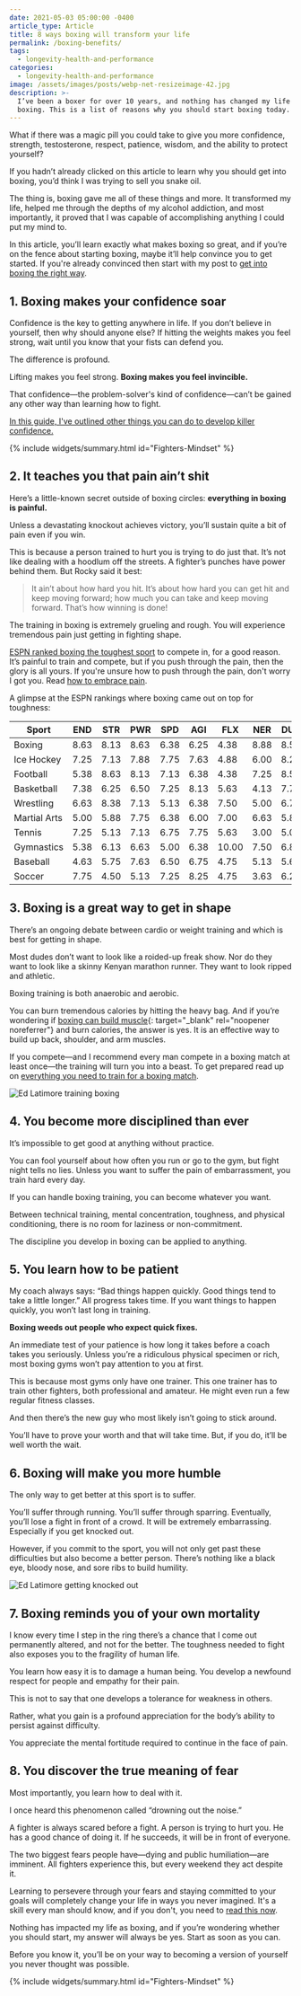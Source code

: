```yaml
---
date: 2021-05-03 05:00:00 -0400
article_type: Article
title: 8 ways boxing will transform your life
permalink: /boxing-benefits/
tags:
  - longevity-health-and-performance
categories:
  - longevity-health-and-performance
image: /assets/images/posts/webp-net-resizeimage-42.jpg
description: >-
  I’ve been a boxer for over 10 years, and nothing has changed my life more than
  boxing. This is a list of reasons why you should start boxing today.
---
```

What if there was a magic pill you could take to give you more confidence, strength, testosterone, respect, patience, wisdom, and the ability to protect yourself?

If you hadn’t already clicked on this article to learn why you should get into boxing, you’d think I was trying to sell you snake oil.

The thing is, boxing gave me all of these things and more. It transformed my life, helped me through the depths of my alcohol addiction, and most importantly, it proved that I was capable of accomplishing anything I could put my mind to.

In this article, you’ll learn exactly what makes boxing so great, and if you’re on the fence about starting boxing, maybe it’ll help convince you to get started. If you're already convinced then start with my post to [get into boxing the right way](https://edlatimore.com/how-to-get-into-boxing/).

## 1\. Boxing makes your confidence soar

Confidence is the key to getting anywhere in life. If you don’t believe in yourself, then why should anyone else? If hitting the weights makes you feel strong, wait until you know that your fists can defend you.

The difference is profound.

Lifting makes you feel strong. **Boxing makes you feel invincible.**

That confidence—the problem-solver's kind of confidence—can’t be gained any other way than learning how to fight.

[In this guide, I've outlined other things you can do to develop killer confidence.](/resources/four-confidences/)

{% include widgets/summary.html id="Fighters-Mindset" %}

## 2\. It teaches you that pain ain’t shit

Here’s a little-known secret outside of boxing circles: **everything in boxing is painful.**

Unless a devastating knockout achieves victory, you’ll sustain quite a bit of pain even if you win.

This is because a person trained to hurt you is trying to do just that. It’s not like dealing with a hoodlum off the streets. A fighter’s punches have power behind them. But Rocky said it best:

> It ain’t about how hard you hit. It’s about how hard you can get hit and keep moving forward; how much you can take and keep moving forward. That’s how winning is done!

The training in boxing is extremely grueling and rough. You will experience tremendous pain just getting in fighting shape.

[ESPN ranked boxing the toughest sport](http://www.espn.com/espn/page2/sportSkills) to compete in, for a good reason. It’s painful to train and compete, but if you push through the pain, then the glory is all yours. If you're unsure how to push through the pain, don't worry I got you. Read&nbsp;[how to embrace pain](https://edlatimore.com/pushing-through-the-pain/).

A glimpse at the ESPN rankings where boxing came out on top for toughness:

| Sport | END | STR | PWR | SPD | AGI | FLX | NER | DUR | HAN | ANA | Total | Rank |
| --- | --- | --- | --- | --- | --- | --- | --- | --- | --- | --- | --- | --- |
| Boxing | 8\.63 | 8\.13 | 8\.63 | 6\.38 | 6\.25 | 4\.38 | 8\.88 | 8\.50 | 7\.00 | 5\.63 | 72\.375 | 1 |
| Ice Hockey | 7\.25 | 7\.13 | 7\.88 | 7\.75 | 7\.63 | 4\.88 | 6\.00 | 8\.25 | 7\.50 | 7\.50 | 71\.750 | 2 |
| Football | 5\.38 | 8\.63 | 8\.13 | 7\.13 | 6\.38 | 4\.38 | 7\.25 | 8\.50 | 5\.50 | 7\.13 | 68\.375 | 3 |
| Basketball | 7\.38 | 6\.25 | 6\.50 | 7\.25 | 8\.13 | 5\.63 | 4\.13 | 7\.75 | 7\.50 | 7\.38 | 67\.875 | 4 |
| Wrestling | 6\.63 | 8\.38 | 7\.13 | 5\.13 | 6\.38 | 7\.50 | 5\.00 | 6\.75 | 4\.25 | 6\.38 | 63\.500 | 5 |
| Martial Arts | 5\.00 | 5\.88 | 7\.75 | 6\.38 | 6\.00 | 7\.00 | 6\.63 | 5\.88 | 6\.00 | 6\.88 | 63\.375 | 6 |
| Tennis | 7\.25 | 5\.13 | 7\.13 | 6\.75 | 7\.75 | 5\.63 | 3\.00 | 5\.00 | 8\.38 | 6\.75 | 62\.750 | 7 |
| Gymnastics | 5\.38 | 6\.13 | 6\.63 | 5\.00 | 6\.38 | 10\.00 | 7\.50 | 6\.88 | 4\.50 | 4\.13 | 62\.500 | 8 |
| Baseball | 4\.63 | 5\.75 | 7\.63 | 6\.50 | 6\.75 | 4\.75 | 5\.13 | 5\.63 | 9\.25 | 6\.25 | 62\.250 | 9 |
| Soccer | 7\.75 | 4\.50 | 5\.13 | 7\.25 | 8\.25 | 4\.75 | 3\.63 | 6\.25 | 6\.50 | 7\.50 | 61\.500 | 10 |

## 3\. Boxing is a great way to get in shape

There’s an ongoing debate between cardio or weight training and which is best for getting in shape.

Most dudes don’t want to look like a roided-up freak show. Nor do they want to look like a skinny Kenyan marathon runner. They want to look ripped and athletic.

Boxing training is both anaerobic and aerobic.

You can burn tremendous calories by hitting the heavy bag. And if you’re wondering if [boxing can build muscle](https://totalshape.com/fitness/does-boxing-build-muscle/){: target="_blank" rel="noopener noreferrer"}&nbsp;and burn calories, the answer is yes. It is an effective way to build up back, shoulder, and arm muscles.&nbsp;

If you compete—and I recommend every man compete in a boxing match at least once—the training will turn you into a beast. To get prepared read up on [everything you need to train for a boxing match](/boxing-training/).

![Ed Latimore training boxing](/assets/images/posts/ed-posing.jpg "Getting in shape is a great reason to box")

## 4\. You become more disciplined than ever

It’s impossible to get good at anything without practice.

You can fool yourself about how often you run or go to the gym, but fight night tells no lies. Unless you want to suffer the pain of embarrassment, you train hard every day.

If you can handle boxing training, you can become whatever you want.

Between technical training, mental concentration, toughness, and physical conditioning, there is no room for laziness or non-commitment.

The discipline you develop in boxing can be applied to anything.

## 5\. You learn how to be patient

My coach always says: “Bad things happen quickly. Good things tend to take a little longer.” All progress takes time. If you want things to happen quickly, you won’t last long in training.

**Boxing weeds out people who expect quick fixes.**

An immediate test of your patience is how long it takes before a coach takes you seriously. Unless you’re a ridiculous physical specimen or rich, most boxing gyms won’t pay attention to you at first.

This is because most gyms only have one trainer. This one trainer has to train other fighters, both professional and amateur. He might even run a few regular fitness classes.

And then there’s the new guy who most likely isn’t going to stick around.

You’ll have to prove your worth and that will take time. But, if you do, it’ll be well worth the wait.

## 6\. Boxing will make you more humble

The only way to get better at this sport is to suffer.

You’ll suffer through running. You’ll suffer through sparring. Eventually, you’ll lose a fight in front of a crowd. It will be extremely embarrassing. Especially if you get knocked out.

However, if you commit to the sport, you will not only get past these difficulties but also become a better person. There’s nothing like a black eye, bloody nose, and sore ribs to build humility.

![Ed Latimore getting knocked out](/assets/images/posts/ed-knocked-out.jpg "I lost my first televised professional fight, getting knocked out in the process. Talk about getting humbled.")

## 7\. Boxing reminds you of your own mortality

I know every time I step in the ring there’s a chance that I come out permanently altered, and not for the better. The toughness needed to fight also exposes you to the fragility of human life.

You learn how easy it is to damage a human being. You develop a newfound respect for people and empathy for their pain.

This is not to say that one develops a tolerance for weakness in others.

Rather, what you gain is a profound appreciation for the body’s ability to persist against difficulty.

You appreciate the mental fortitude required to continue in the face of pain.

## 8\. You discover the true meaning of fear

Most importantly, you learn how to deal with it.

I once heard this phenomenon called “drowning out the noise.”

A fighter is always scared before a fight. A person is trying to hurt you. He has a good chance of doing it. If he succeeds, it will be in front of everyone.

The two biggest fears people have—dying and public humiliation—are imminent. All fighters experience this, but every weekend they act despite it.

Learning to persevere through your fears and staying committed to your goals will completely change your life in ways you never imagined. It's a skill every man should know, and if you don't, you need to [read this now](https://edlatimore.com/how-to-overcome-fear/).

Nothing has impacted my life as boxing, and if you’re wondering whether you should start, my answer will always be yes. Start as soon as you can.&nbsp;

Before you know it, you’ll be on your way to becoming a version of yourself you never thought was possible.

{% include widgets/summary.html id="Fighters-Mindset" %}